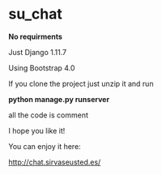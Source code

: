 # su_chat

**No requirments**

Just Django 1.11.7

Using Bootstrap 4.0

If you clone the project just unzip it and run

**python manage.py runserver**


all the code is comment

I hope you like it!

You can enjoy it here:

http://chat.sirvaseusted.es/

